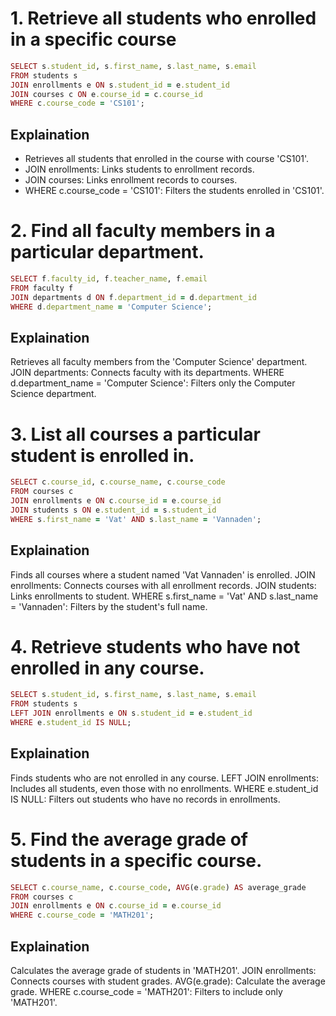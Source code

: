 # 1. Retrieve all students who enrolled in a specific course
```ruby
SELECT s.student_id, s.first_name, s.last_name, s.email 
FROM students s
JOIN enrollments e ON s.student_id = e.student_id
JOIN courses c ON e.course_id = c.course_id
WHERE c.course_code = 'CS101';
```
## Explaination
- Retrieves all students that enrolled in the course with course 'CS101'.
- JOIN enrollments: Links students to enrollment records.
- JOIN courses: Links enrollment records to courses.
- WHERE c.course_code = 'CS101': Filters the students enrolled in 'CS101'.

# 2. Find all faculty members in a particular department.
```ruby
SELECT f.faculty_id, f.teacher_name, f.email 
FROM faculty f
JOIN departments d ON f.department_id = d.department_id
WHERE d.department_name = 'Computer Science';
```
## Explaination
Retrieves all faculty members from the 'Computer Science' department.
JOIN departments: Connects faculty with its departments.
WHERE d.department_name = 'Computer Science': Filters only the Computer Science department.

# 3. List all courses a particular student is enrolled in.
```ruby
SELECT c.course_id, c.course_name, c.course_code 
FROM courses c
JOIN enrollments e ON c.course_id = e.course_id
JOIN students s ON e.student_id = s.student_id
WHERE s.first_name = 'Vat' AND s.last_name = 'Vannaden';
```
## Explaination
Finds all courses where a student named 'Vat Vannaden' is enrolled.
JOIN enrollments: Connects courses with all enrollment records.
JOIN students: Links enrollments to student.
WHERE s.first_name = 'Vat' AND s.last_name = 'Vannaden': Filters by the student's full name.

# 4. Retrieve students who have not enrolled in any course.
```ruby
SELECT s.student_id, s.first_name, s.last_name, s.email
FROM students s
LEFT JOIN enrollments e ON s.student_id = e.student_id
WHERE e.student_id IS NULL;
```
## Explaination
Finds students who are not enrolled in any course.
LEFT JOIN enrollments: Includes all students, even those with no enrollments.
WHERE e.student_id IS NULL: Filters out students who have no records in enrollments.

# 5. Find the average grade of students in a specific course.
```ruby
SELECT c.course_name, c.course_code, AVG(e.grade) AS average_grade
FROM courses c
JOIN enrollments e ON c.course_id = e.course_id
WHERE c.course_code = 'MATH201';
```
## Explaination
Calculates the average grade of students in 'MATH201'.
JOIN enrollments: Connects courses with student grades.
AVG(e.grade): Calculate the average grade.
WHERE c.course_code = 'MATH201': Filters to include only 'MATH201'.
